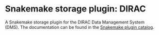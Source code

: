 # Snakemake storage plugin: DIRAC

A Snakemake storage plugin for the DIRAC Data Management System (DMS).
The documentation can be found in the [Snakemake plugin catalog](https://snakemake.github.io/snakemake-plugin-catalog/plugins/storage/dirac.html).